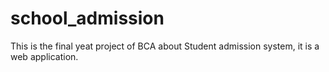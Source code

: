 # school_admission
This is the final yeat project of BCA about Student admission system, it is a web application. 
